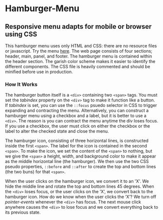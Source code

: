 # Hamburger-Menu
## Responsive menu adapts for mobile or browser using CSS

This hamburger menu uses only HTML and CSS: there are no resource files or javascript. Try the menu [here](https://rickapps.github.io/Hamburger-Menu/). The web page consists of four sections; header, main, panel, and footer. The hamburger menu is contained within the header section. The garish color scheme makes it easier to identify the different components. The CSS file is heavily commented and should be minified before use in production.  

### How It Works
The hamburger button itself is a `<div>` containing two `<span>` tags. You must set the *tabindex* property on the `<div>` tag to make it function like a button.  If *tabindex* is set, you can use the `::focus` psuedo selector in CSS to trigger expanding and contracting the menu.  Alternatively, you can  construct a hamburger menu using a checkbox and a label, but it is better to use a `<div>`.  The reason is you can contract the menu anytime the div loses focus. If you use a checkbox, the user must click on either the  checkbox or the label to alter the checked state and close the menu. 

The hamburger icon, consisting of three horizontal lines, is constructed inside the first `<span>`. The label for the icon is contained in the second `<span>`. To make the icon, we set the content of the `<span>` to nothing, but we give the `<span>` a height, width, and background color to make it appear as the middle horizontal line (the hamburger). We then use the two CSS pseudo properties, `::before` and `::after` to create the top and bottom lines (the two buns) for that `<span>`. 

When the user clicks on the hamburger icon, we convert it to an 'X'. We hide the middle line and rotate the top and bottom lines 45 degrees. When the `<div>` loses focus, or the user clicks on the ‘X’, we convert back to the hamburger icon. How do we know when the user clicks the ‘X’?  We turn off *pointer-events* whenever the `<div>` has focus.  The next mouse click anywhere causes the `<div>` to lose focus and we convert everything back to its previous state. 

